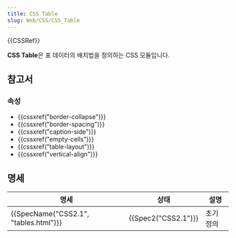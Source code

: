```yaml
---
title: CSS Table
slug: Web/CSS/CSS_Table
---
```

{{CSSRef}}

**CSS Table**은 표 데이터의 배치법을 정의하는 CSS 모듈입니다.

## 참고서

### 속성

- {{cssxref("border-collapse")}}
- {{cssxref("border-spacing")}}
- {{cssxref("caption-side")}}
- {{cssxref("empty-cells")}}
- {{cssxref("table-layout")}}
- {{cssxref("vertical-align")}}

## 명세

| 명세                                             | 상태                     | 설명      |
| ------------------------------------------------ | ------------------------ | --------- |
| {{SpecName("CSS2.1", "tables.html")}} | {{Spec2("CSS2.1")}} | 초기 정의 |
